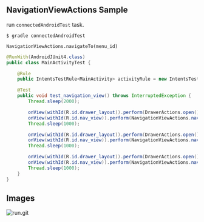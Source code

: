 ## NavigationViewActions Sample

run `connectedAndroidTest` task.

```gralde
$ gradle connectedAndroidTest
```

`NavigationViewActions.navigateTo(menu_id)`

```java
@RunWith(AndroidJUnit4.class)
public class MainActivityTest {

    @Rule
    public IntentsTestRule<MainActivity> activityRule = new IntentsTestRule<>(MainActivity.class);

    @Test
    public void test_navigation_view() throws InterruptedException {
        Thread.sleep(2000);

        onView(withId(R.id.drawer_layout)).perform(DrawerActions.open());
        onView(withId(R.id.nav_view)).perform(NavigationViewActions.navigateTo(R.id.nav_slideshow));
        Thread.sleep(1000);

        onView(withId(R.id.drawer_layout)).perform(DrawerActions.open());
        onView(withId(R.id.nav_view)).perform(NavigationViewActions.navigateTo(R.id.nav_send));
        Thread.sleep(1000);

        onView(withId(R.id.drawer_layout)).perform(DrawerActions.open());
        onView(withId(R.id.nav_view)).perform(NavigationViewActions.navigateTo(R.id.nav_gallery));
        Thread.sleep(1000);
    }
}
```

## Images

![run.git](./art/test_run.gif)